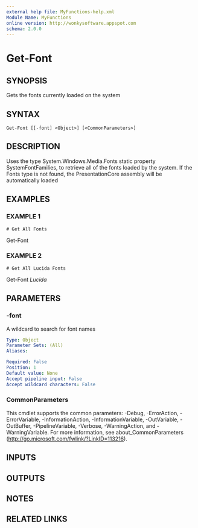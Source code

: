 ```yaml
---
external help file: MyFunctions-help.xml
Module Name: MyFunctions
online version: http://wonkysoftware.appspot.com
schema: 2.0.0
---
```


# Get-Font

## SYNOPSIS
Gets the fonts currently loaded on the system

## SYNTAX

```
Get-Font [[-font] <Object>] [<CommonParameters>]
```

## DESCRIPTION
Uses the type System.Windows.Media.Fonts static property SystemFontFamilies,
to retrieve all of the fonts loaded by the system. 
If the Fonts type is not found,
the PresentationCore assembly will be automatically loaded

## EXAMPLES

### EXAMPLE 1
```
# Get All Fonts
```

Get-Font

### EXAMPLE 2
```
# Get All Lucida Fonts
```

Get-Font *Lucida*

## PARAMETERS

### -font
A wildcard to search for font names

```yaml
Type: Object
Parameter Sets: (All)
Aliases:

Required: False
Position: 1
Default value: None
Accept pipeline input: False
Accept wildcard characters: False
```

### CommonParameters
This cmdlet supports the common parameters: -Debug, -ErrorAction, -ErrorVariable, -InformationAction, -InformationVariable, -OutVariable, -OutBuffer, -PipelineVariable, -Verbose, -WarningAction, and -WarningVariable.
For more information, see about_CommonParameters (http://go.microsoft.com/fwlink/?LinkID=113216).

## INPUTS

## OUTPUTS

## NOTES

## RELATED LINKS
